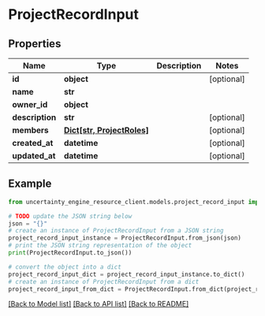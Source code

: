 # ProjectRecordInput


## Properties

Name | Type | Description | Notes
------------ | ------------- | ------------- | -------------
**id** | **object** |  | [optional] 
**name** | **str** |  | 
**owner_id** | **object** |  | 
**description** | **str** |  | [optional] 
**members** | [**Dict[str, ProjectRoles]**](ProjectRoles.md) |  | [optional] 
**created_at** | **datetime** |  | [optional] 
**updated_at** | **datetime** |  | [optional] 

## Example

```python
from uncertainty_engine_resource_client.models.project_record_input import ProjectRecordInput

# TODO update the JSON string below
json = "{}"
# create an instance of ProjectRecordInput from a JSON string
project_record_input_instance = ProjectRecordInput.from_json(json)
# print the JSON string representation of the object
print(ProjectRecordInput.to_json())

# convert the object into a dict
project_record_input_dict = project_record_input_instance.to_dict()
# create an instance of ProjectRecordInput from a dict
project_record_input_from_dict = ProjectRecordInput.from_dict(project_record_input_dict)
```
[[Back to Model list]](../README.md#documentation-for-models) [[Back to API list]](../README.md#documentation-for-api-endpoints) [[Back to README]](../README.md)


